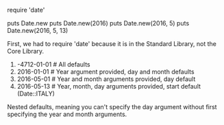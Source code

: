 require 'date'

puts Date.new
puts Date.new(2016)
puts Date.new(2016, 5)
puts Date.new(2016, 5, 13)

First, we had to require 'date' because it is in the Standard Library, not the
Core Library.

1) -4712-01-01 # All defaults
2) 2016-01-01  # Year argument provided, day and month defaults
3) 2016-05-01  # Year and month arguments provided, day default
4) 2016-05-13  # Year, month, day arguments provided, start default (Date::ITALY)

Nested defaults, meaning you can't specify the day argument without first 
specifying the year and month arguments.
